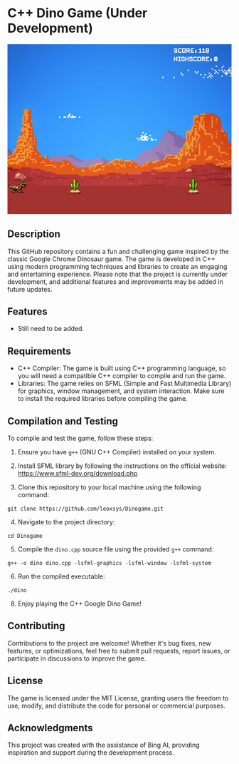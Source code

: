 # C++ Dino Game (Under Development)

![Dino Game Screenshot](assets/imgs/screenshot.png)

## Description

This GitHub repository contains a fun and challenging game inspired by the classic Google Chrome Dinosaur game. The game is developed in C++ using modern programming techniques and libraries to create an engaging and entertaining experience. Please note that the project is currently under development, and additional features and improvements may be added in future updates.

## Features

- Still need to be added.

## Requirements

- C++ Compiler: The game is built using C++ programming language, so you will need a compatible C++ compiler to compile and run the game.
- Libraries: The game relies on SFML (Simple and Fast Multimedia Library) for graphics, window management, and system interaction. Make sure to install the required libraries before compiling the game.

## Compilation and Testing

To compile and test the game, follow these steps:

1. Ensure you have `g++` (GNU C++ Compiler) installed on your system.

2. Install SFML library by following the instructions on the official website: https://www.sfml-dev.org/download.php

3. Clone this repository to your local machine using the following command:

```
git clone https://github.com/leoxsys/Dinogame.git
```

4. Navigate to the project directory:

```
cd Dinogame
```

5. Compile the `dino.cpp` source file using the provided `g++` command:

```
g++ -o dino dino.cpp -lsfml-graphics -lsfml-window -lsfml-system
```

6. Run the compiled executable:

```
./dino
```

8. Enjoy playing the C++ Google Dino Game!

## Contributing

Contributions to the project are welcome! Whether it's bug fixes, new features, or optimizations, feel free to submit pull requests, report issues, or participate in discussions to improve the game.

## License

The game is licensed under the MIT License, granting users the freedom to use, modify, and distribute the code for personal or commercial purposes.

## Acknowledgments

This project was created with the assistance of Bing AI, providing inspiration and support during the development process.
